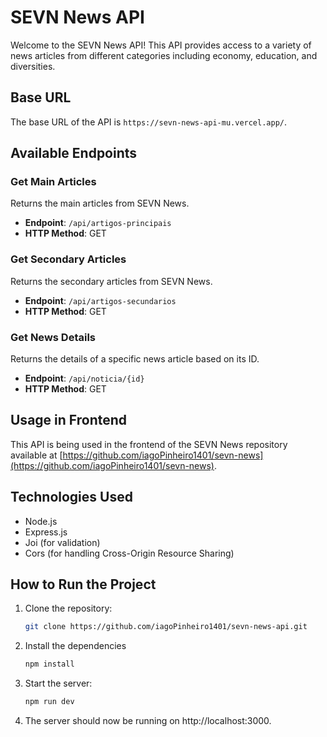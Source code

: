 # SEVN News API

Welcome to the SEVN News API! This API provides access to a variety of news articles from different categories including economy, education, and diversities.

## Base URL

The base URL of the API is `https://sevn-news-api-mu.vercel.app/`.

## Available Endpoints

### Get Main Articles

Returns the main articles from SEVN News.

- **Endpoint**: `/api/artigos-principais`
- **HTTP Method**: GET

### Get Secondary Articles

Returns the secondary articles from SEVN News.

- **Endpoint**: `/api/artigos-secundarios`
- **HTTP Method**: GET

### Get News Details

Returns the details of a specific news article based on its ID.

- **Endpoint**: `/api/noticia/{id}`
- **HTTP Method**: GET

## Usage in Frontend

This API is being used in the frontend of the SEVN News repository available at [https://github.com/iagoPinheiro1401/sevn-news](https://github.com/iagoPinheiro1401/sevn-news).


## Technologies Used

- Node.js
- Express.js
- Joi (for validation)
- Cors (for handling Cross-Origin Resource Sharing)

## How to Run the Project

1. Clone the repository:

   ```bash
   git clone https://github.com/iagoPinheiro1401/sevn-news-api.git

2. Install the dependencies

   ```bash
   npm install

3. Start the server:

   ```bash
   npm run dev

4. The server should now be running on http://localhost:3000.